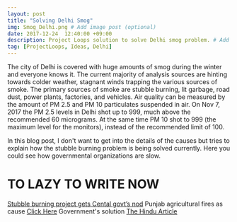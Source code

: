 ```yaml
---
layout: post
title: "Solving Delhi Smog"
img: Smog_Delhi.png # Add image post (optional)
date: 2017-12-24  12:40:00 +09:00
description: Project Loops solution to solve Delhi smog problem. # Add post description (optional)
tag: [ProjectLoops, Ideas, Delhi]
---
```


The city of Delhi is covered with huge amounts of smog during the winter and everyone knows it. The current majority of analysis sources are hinting towards colder weather, stagnant winds trapping the various sources of smoke. The primary sources of smoke are stubble burning, lit garbage, road dust, power plants, factories, and vehicles. Air quality can be measured by the amount of PM 2.5 and PM 10 particulates suspended in air. On Nov 7, 2017 the PM 2.5 levels in Delhi shot up to 999, much above the recommended 60 micrograms. At the same time PM 10 shot to 999 (the maximum level for the monitors), instead of the recommended limit of 100. 

In this blog post, I don't want to get into the details of the causes but tries to explain how the stubble burning problem is being solved currently. Here you could see how governmental organizations are slow.

# TO LAZY TO WRITE NOW

[Stubble burning project gets Cental govt’s nod](http://www.thehindu.com/news/cities/Delhi/stubble-burning-project-gets-cental-govts-nod/article22321515.ece)
Punjab agricultural fires as cause [Click Here](https://www.nasa.gov/feature/goddard/agricultural-fires-in-indias-punjab-region)
Government's solution [The Hindu Article](http://www.thehindu.com/todays-paper/tp-opinion/the-flaming-fields-of-punjab/article19935665.ece)
